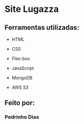 # Site Lugazza


## Ferramentas utilizadas:

* HTML

* CSS

* Flex-box

* JavaScript

* MongoDB

* AWS S3


## Feito por:

### Pedrinho Dias
